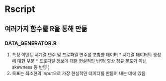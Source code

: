 # Rscript
## 여러가지 함수를 R을 통해 만듦

### DATA_GENERATOR.R
  1. 특정 이벤트 시계열 변수 및 프로파일 변수를 포함한 데이터
    * 시계열 데이터의 생성에 대한 부분
    * 프로파일 정보에 대한 현실적인 반영( 항상 정규 분포가 아닌 skewness 등 반영 )
  2. 목표는 최소한의 input으로 가장 현실적인 데이터를 만들어 내는 데에 있음
